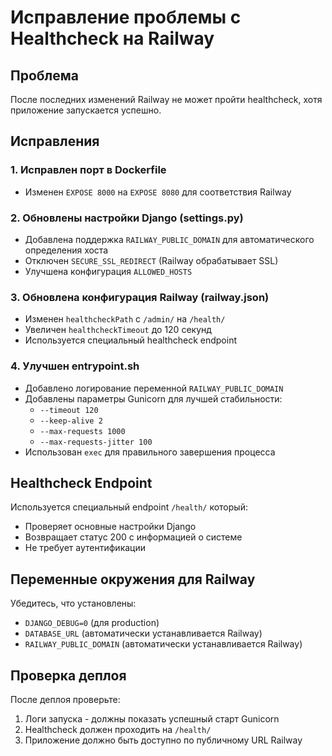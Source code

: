 # Исправление проблемы с Healthcheck на Railway

## Проблема
После последних изменений Railway не может пройти healthcheck, хотя приложение запускается успешно.

## Исправления

### 1. Исправлен порт в Dockerfile
- Изменен `EXPOSE 8000` на `EXPOSE 8080` для соответствия Railway

### 2. Обновлены настройки Django (settings.py)
- Добавлена поддержка `RAILWAY_PUBLIC_DOMAIN` для автоматического определения хоста
- Отключен `SECURE_SSL_REDIRECT` (Railway обрабатывает SSL)
- Улучшена конфигурация `ALLOWED_HOSTS`

### 3. Обновлена конфигурация Railway (railway.json)
- Изменен `healthcheckPath` с `/admin/` на `/health/`
- Увеличен `healthcheckTimeout` до 120 секунд
- Используется специальный healthcheck endpoint

### 4. Улучшен entrypoint.sh
- Добавлено логирование переменной `RAILWAY_PUBLIC_DOMAIN`
- Добавлены параметры Gunicorn для лучшей стабильности:
  - `--timeout 120`
  - `--keep-alive 2`
  - `--max-requests 1000`
  - `--max-requests-jitter 100`
- Использован `exec` для правильного завершения процесса

## Healthcheck Endpoint
Используется специальный endpoint `/health/` который:
- Проверяет основные настройки Django
- Возвращает статус 200 с информацией о системе
- Не требует аутентификации

## Переменные окружения для Railway
Убедитесь, что установлены:
- `DJANGO_DEBUG=0` (для production)
- `DATABASE_URL` (автоматически устанавливается Railway)
- `RAILWAY_PUBLIC_DOMAIN` (автоматически устанавливается Railway)

## Проверка деплоя
После деплоя проверьте:
1. Логи запуска - должны показать успешный старт Gunicorn
2. Healthcheck должен проходить на `/health/`
3. Приложение должно быть доступно по публичному URL Railway

